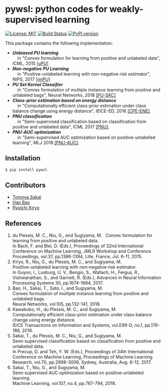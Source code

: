 # pywsl: **py**thon codes for **w**eakly-**s**upervised **l**earning

[![License: MIT](https://img.shields.io/badge/License-MIT-yellow.svg)](https://opensource.org/licenses/MIT)
[![Build Status](https://travis-ci.org/t-sakai-kure/pywsl.svg?branch=master)](https://travis-ci.org/t-sakai-kure/pywsl)
[![PyPI version](https://badge.fury.io/py/pywsl.svg)](https://badge.fury.io/py/pywsl)

This package contains the following implementation:
- ***Unbiased PU learning***  
  &nbsp;&nbsp;&nbsp; in "Convex formulation for learning from positive and unlabeled data", ICML, 2015 [[uPU]](#uPU)
- ***Non-negative PU Learning***  
  &nbsp;&nbsp;&nbsp; in "Positive-unlabeled learning with non-negative risk estimator", NIPS, 2017 [[nnPU]](#nnPU)
- ***PU Set Kernel Classifier***  
  &nbsp;&nbsp;&nbsp; in "Convex formulation of multiple instance learning from positive and unlabeled bags", Neural Networks, 2018 [[PU-SKC]](#pu-skc)
- ***Class-prior estimation based on energy distance***  
  &nbsp;&nbsp;&nbsp; in "Computationally efficient class-prior estimation under class balance change using energy distance", IEICE-ED, 2016 [[CPE-ENE]](#cpe_ene).
- ***PNU classification***  
  &nbsp;&nbsp;&nbsp; in "Semi-supervised classification based on classification from positive and unlabeled data", ICML 2017 [[PNU]](#pnu_mr).
- ***PNU-AUC optimization***  
  &nbsp;&nbsp;&nbsp; in "Semi-supervised AUC optimization based on positive-unlabeled learning", MLJ 2018 [[PNU-AUC]](#pnu_auc).

## Installation
```sh
$ pip install pywsl
```

## Contributors
- [Tomoya Sakai](https://t-sakai-kure.github.io)
- [Han Bao](http://levelfour.github.io)
- [Ryuichi Kiryo](https://github.com/kiryor)

## References
1. <a name="uPU"> du Plessis, M. C., Niu, G., and Sugiyama, M.   
  Convex formulation for learning from positive and unlabeled data.   
  In Bach, F. and Blei, D. (Eds.), Proceedings of 32nd International Conference on Machine Learning,
  JMLR Workshop and Conference Proceedings, vol.37, pp.1386-1394, Lille, France, Jul. 6-11, 2015. 
1. <a name="nnPU"> Kiryo, R., Niu, G., du Plessis, M. C., and Sugiyama, M.   
  Positive-unlabeled learning with non-negative risk estimator.  
  In Guyon, I.,  Luxburg, U. V., Bengio, S., Wallach, H., Fergus, R., Vishwanathan, S., and Garnett, R. (Eds.), 
  Advances in Neural Information Processing Systems 30, pp.1674-1684, 2017.   
1. <a name="pu-skc"> Bao, H., Sakai, T., Sato, I., and Sugiyama, M.  
  Convex formulation of multiple instance learning from positive and unlabeled bags.  
  Neural Networks, vol.105, pp.132-141, 2018.  
1. <a name="cpe_ene"> Kawakubo, H., du Plessis, M. C., and Sugiyama, M.  
  Computationally efficient class-prior estimation under class balance change using energy distance.   
  IEICE Transactions on Information and Systems, vol.E99-D, no.1, pp.176-186, 2016.
1. <a name="pnu_mr"> Sakai, T., du Plessis, M. C., Niu, G., and Sugiyama, M.   
  Semi-supervised classification based on classification from positive and unlabeled data.   
  In Precup, D. and Teh, Y. W. (Eds.), Proceedings of 34th International Conference on Machine Learning, Proceedings of Machine Learning Research, vol.70, pp.2998-3006, Sydney, Australia, Aug. 6-12, 2017.  
1. <a name="pnu_auc"> Sakai, T., Niu, G., and Sugiyama, M.   
  Semi-supervised AUC optimization based on positive-unlabeled learning.   
  Machine Learning, vol.107, no.4, pp.767-794, 2018.   
